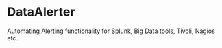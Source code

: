 DataAlerter
===========

Automating Alerting functionality for Splunk, Big Data tools, Tivoli, Nagios etc..
